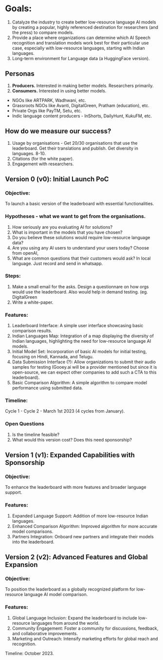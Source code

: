 # Goals: 
1. Catalyze the industry to create better low-resource language AI models by creating a popular, highly referenced destination for researchers (and the press) to compare models.
2.  Provide a place where organizations can determine which AI Speech recognition and translation models work best for their particular use case, especially with low-resource languages, starting with Indian languages.
3.  Long-term environment for Language data (a HuggingFace version).

## Personas
1. **Producers.** Interested in making better models. Researchers primarily.
2. **Consumers.** Interested in using better models.
- NGOs like ARTPARK, Wadhwani, etc.
- Grassroots NGOs like Avanti, DigitalGreen, Pratham (education), etc.
- Private Orgs like PayTM, Setu, etc.
- Indic language content producers - InShorts, DailyHunt, KukuFM, etc.

## How do we measure our success?
1. Usage by organisations - Get 20/30 organisations that use the leaderboard. Get their translations and publish. Get diversity in languages. 8-10.
2. Citations (for the white paper). 
3. Engagement with researchers.

## Version 0 (v0): Initial Launch PoC
### Objective:
To launch a basic version of the leaderboard with essential functionalities.

### Hypotheses - what we want to get from the organisations.
1. How seriously are you evaluating AI for solutions?
2. What is important in the models that you have chosen?
3. Do you believe these solutions would require low-resource language data?
4. Are you using any AI users to understand your users today? Choose from openAI,
5. What are common questions that their customers would ask? In local language. Just record and send in whatsapp.


### Steps:
1. Make a small email for the asks. Design a questionnare on how orgs would use the leaderboard. Also would help in demand testing. (eg. DigitalGreen
2. Write a white-paper.

### Features:
1. Leaderboard Interface: A simple user interface showcasing basic comparison results.
2. Indian Languages Map: Integration of a map displaying the diversity of Indian languages, highlighting the need for low-resource language AI models.
3. Initial Model Set: Incorporation of basic AI models for initial testing, focusing on Hindi, Kannada, and Telugu.
4. Data Submission Interface (?): Allow organizations to submit their audio samples for testing (Gooey.ai will be a provider mentioned but since it is open-source, we can expect other companies to add such a CTA to this leaderboard).
5. Basic Comparison Algorithm: A simple algorithm to compare model performance using submitted data.
   
### Timeline: 
Cycle 1 - 
Cycle 2 - 
March 1st 2023 (4 cycles from January).

### Open Questions
1. Is the timeline feasible?
2. What would this version cost? Does this need sponsorship?


## Version 1 (v1): Expanded Capabilities with Sponsorship

### Objective:
To enhance the leaderboard with more features and broader language support.

### Features:
1. Expanded Language Support: Addition of more low-resource Indian languages.
2. Enhanced Comparison Algorithm: Improved algorithm for more accurate model comparisons.
3. Partners Integration: Onboard new partners and integrate their models into the leaderboard.

## Version 2 (v2): Advanced Features and Global Expansion
### Objective:
To position the leaderboard as a globally recognized platform for low-resource language AI model comparison.

### Features:
1. Global Language Inclusion: Expand the leaderboard to include low-resource languages from around the world.
2. Community Engagement: Foster a community for discussions, feedback, and collaborative improvements.
3. Marketing and Outreach: Intensify marketing efforts for global reach and recognition.

Timeline: October 2023.
